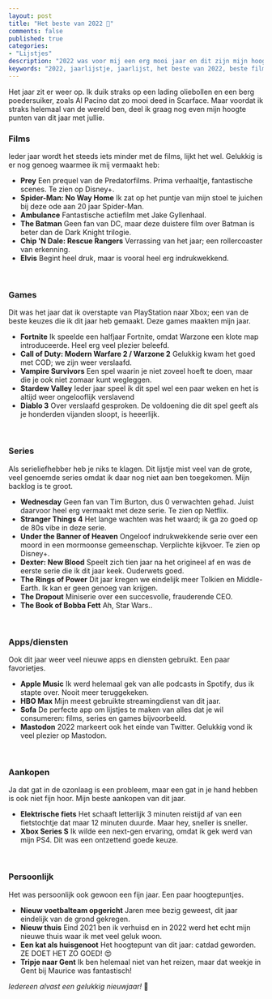 ```yaml
---
layout: post
title: "Het beste van 2022 🥳"
comments: false
published: true
categories: 
- "Lijstjes"
description: "2022 was voor mij een erg mooi jaar en dit zijn mijn hoogte punten.."
keywords: "2022, jaarlijstje, jaarlijst, het beste van 2022, beste films, beste series, beste apps"
---
```


Het jaar zit er weer op. Ik duik straks op een lading oliebollen en een berg poedersuiker, zoals Al Pacino dat zo mooi deed in Scarface. Maar voordat ik straks helemaal van de wereld ben, deel ik graag nog even mijn hoogte punten van dit jaar met jullie.

### Films
Ieder jaar wordt het steeds iets minder met de films, lijkt het wel. Gelukkig is er nog genoeg waarmee ik mij vermaakt heb:

- **Prey** Een prequel van de Predatorfilms. Prima verhaaltje, fantastische scenes. Te zien op Disney+.
- **Spider-Man: No Way Home** Ik zat op het puntje van mijn stoel te juichen bij deze ode aan 20 jaar Spider-Man.
- **Ambulance** Fantastische actiefilm met Jake Gyllenhaal.
- **The Batman** Geen fan van DC, maar deze duistere film over Batman is beter dan de Dark Knight trilogie. 
- **Chip 'N Dale: Rescue Rangers** Verrassing van het jaar; een rollercoaster van erkenning.
- **Elvis** Begint heel druk, maar is vooral heel erg indrukwekkend. 
<br>

### Games
Dit was het jaar dat ik overstapte van PlayStation naar Xbox; een van de beste keuzes die ik dit jaar heb gemaakt. Deze games maakten mijn jaar.

- **Fortnite** Ik speelde een halfjaar Fortnite, omdat Warzone een klote map introduceerde. Heel erg veel plezier beleefd.
- **Call of Duty: Modern Warfare 2 / Warzone 2** Gelukkig kwam het goed met COD; we zijn weer verslaafd.
- **Vampire Survivors** Een spel waarin je niet zoveel hoeft te doen, maar die je ook niet zomaar kunt wegleggen.
- **Stardew Valley** Ieder jaar speel ik dit spel wel een paar weken en het is altijd weer ongelooflijk verslavend
- **Diablo 3** Over verslaafd gesproken. De voldoening die dit spel geeft als je honderden vijanden sloopt, is heeerlijk.
<br>

### Series
Als serieliefhebber heb je niks te klagen. Dit lijstje mist veel van de grote, veel genoemde series omdat ik daar nog niet aan ben toegekomen. Mijn backlog is te groot. 

- **Wednesday** Geen fan van Tim Burton, dus 0 verwachten gehad. Juist daarvoor heel erg vermaakt met deze serie. Te zien op Netflix. 
- **Stranger Things 4** Het lange wachten was het waard; ik ga zo goed op de 80s vibe in deze serie. 
- **Under the Banner of Heaven** Ongeloof indrukwekkende serie over een moord in een mormoonse gemeenschap. Verplichte kijkvoer. Te zien op Disney+. 
- **Dexter: New Blood** Speelt zich tien jaar na het origineel af en was de eerste serie die ik dit jaar keek. Ouderwets goed. 
- **The Rings of Power** Dit jaar kregen we eindelijk meer Tolkien en Middle-Earth. Ik kan er geen genoeg van krijgen. 
- **The Dropout** Miniserie over een succesvolle, frauderende CEO. 
- **The Book of Bobba Fett** Ah, Star Wars..
<br>

### Apps/diensten
Ook dit jaar weer veel nieuwe apps en diensten gebruikt. Een paar favorietjes. 

- **Apple Music** Ik werd helemaal gek van alle podcasts in Spotify, dus ik stapte over. Nooit meer teruggekeken. 
- **HBO Max** Mijn meest gebruikte streamingdienst van dit jaar. 
- **Sofa** De perfecte app om lijstjes te maken van alles dat je wil consumeren: films, series en games bijvoorbeeld. 
- **Mastodon** 2022 markeert ook het einde van Twitter. Gelukkig vond ik veel plezier op Mastodon.
<br>

### Aankopen
Ja dat gat in de ozonlaag is een probleem, maar een gat in je hand hebben is ook niet fijn hoor. Mijn beste aankopen van dit jaar. 

- **Elektrische fiets** Het schaaft letterlijk 3 minuten reistijd af van een fietstochtje dat maar 12 minuten duurde. Maar hey, sneller is sneller.
- **Xbox Series S** Ik wilde een next-gen ervaring, omdat ik gek werd van mijn PS4. Dit was een ontzettend goede keuze.
<br>

### Persoonlijk
Het was persoonlijk ook gewoon een fijn jaar. Een paar hoogtepuntjes. 

- **Nieuw voetbalteam opgericht** Jaren mee bezig geweest, dit jaar eindelijk van de grond gekregen. 
- **Nieuw thuis** Eind 2021 ben ik verhuisd en in 2022 werd het echt mijn nieuwe thuis waar ik met veel geluk woon. 
- **Een kat als huisgenoot** Het hoogtepunt van dit jaar: catdad geworden. ZE DOET HET ZO GOED! 😍
- **Tripje naar Gent** Ik ben helemaal niet van het reizen, maar dat weekje in Gent bij Maurice was fantastisch!


*Iedereen alvast een gelukkig nieuwjaar!* 🎉

  
  
  






